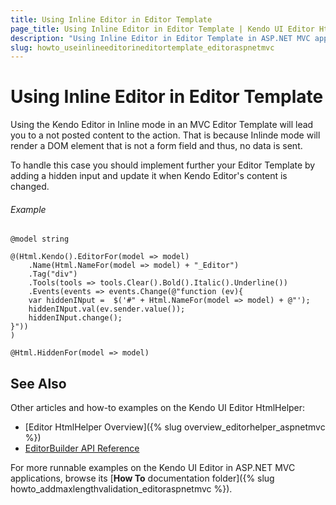 ```yaml
---
title: Using Inline Editor in Editor Template
page_title: Using Inline Editor in Editor Template | Kendo UI Editor HtmlHelper
description: "Using Inline Editor in Editor Template in ASP.NET MVC applications."
slug: howto_useinlineeditorineditortemplate_editoraspnetmvc
---
```


# Using Inline Editor in Editor Template

Using the Kendo Editor in Inline mode in an MVC Editor Template will lead you to a not posted content to the action. That is because Inlinde mode will render a DOM element that is not a form field and thus, no data is sent. 

To handle this case you should implement further your Editor Template by adding a hidden input and update it when Kendo Editor's content is changed. 

###### Example

```tab-Razor
@model string
    
@(Html.Kendo().EditorFor(model => model)
    .Name(Html.NameFor(model => model) + "_Editor")
    .Tag("div")
    .Tools(tools => tools.Clear().Bold().Italic().Underline())
    .Events(events => events.Change(@"function (ev){
    var hiddenINput =  $('#" + Html.NameFor(model => model) + @"');
    hiddenINput.val(ev.sender.value());
    hiddenINput.change();
}"))
) 

@Html.HiddenFor(model => model)
```

## See Also

Other articles and how-to examples on the Kendo UI Editor HtmlHelper:

* [Editor HtmlHelper Overview]({% slug overview_editorhelper_aspnetmvc %})
* [EditorBuilder API Reference](/api/Kendo.Mvc.UI.Fluent/EditorBuilder)

For more runnable examples on the Kendo UI Editor in ASP.NET MVC applications, browse its [**How To** documentation folder]({% slug howto_addmaxlengthvalidation_editoraspnetmvc %}).
